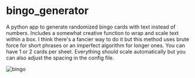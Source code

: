 # bingo_generator
A python app to generate randomized bingo cards with text instead of numbers. Includes a somewhat creative function to wrap and scale text within a box. I think there's a fancier way to do it but this method uses brute force for short phrases or an imperfect algorithm for longer ones. You can have 1 or 2 cards per sheet. Everything should scale automatically but you can also adjust the spacing in the config file.

![bingo]([http://url/to/img.png](https://github.com/a-brick-wall/bingo_generator/blob/main/page_1.png))
